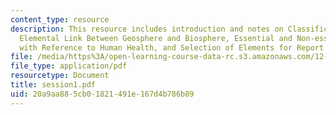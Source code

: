 ```yaml
---
content_type: resource
description: This resource includes introduction and notes on Classification of Elements,
  Elemental Link Between Geosphere and Biosphere, Essential and Non-essential Elements
  with Reference to Human Health, and Selection of Elements for Report and Presentation.
file: /media/https%3A/open-learning-course-data-rc.s3.amazonaws.com/12-091-medical-geology-geochemistry-an-exposure-january-iap-2006/20a9aa885cb01821491e167d4b786b89_session1.pdf
file_type: application/pdf
resourcetype: Document
title: session1.pdf
uid: 20a9aa88-5cb0-1821-491e-167d4b786b89
---
```

